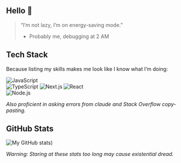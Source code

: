 ## Hello 👋


> “I’m not lazy, I’m on energy-saving mode.”  
> - Probably me, debugging at 2 AM

## Tech Stack  
Because listing my skills makes me look like I know what I’m doing:

![JavaScript](https://img.shields.io/badge/JavaScript-ES6+-yellow?logo=javascript&style=flat-square)  
![TypeScript](https://shields.io/badge/TypeScript-3178C6?logo=TypeScript&logoColor=FFF&style=flat-square)
![Next.js](https://img.shields.io/badge/next.js-000000?style=for-the-badge&logo=nextdotjs&logoColor=white)
![React](https://img.shields.io/badge/React-17+-cyan?logo=react&style=flat-square)  
![Node.js](https://img.shields.io/badge/Node.js-14+-green?logo=node.js&style=flat-square)  

*Also proficient in asking errors from claude and Stack Overflow copy-pasting.*

## GitHub Stats  
![My GitHub stats](https://github-readme-stats.vercel.app/api/top-langs/?username=enkhbilguutei&theme=tokyonight&show_icons=true&hide_border=true&layout=compact))  

*Warning: Staring at these stats too long may cause existential dread.*
